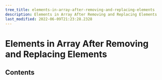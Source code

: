 ```yaml
---
tree_title: elements-in-array-after-removing-and-replacing-elements
description: Elements in Array After Removing and Replacing Elements
last_modified: 2022-06-09T21:23:28.2328
---
```


# Elements in Array After Removing and Replacing Elements

## Contents
